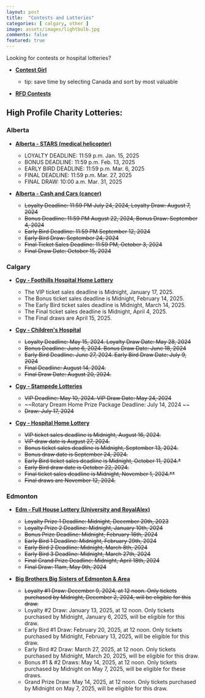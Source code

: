 ```yaml
---
layout: post
title:  "Contests and Lotteries"
categories: [ calgary, other ]
image: assets/images/lightbulb.jpg
comments: false
featured: true
---
```


Looking for contests or hospital lotteries?

+ **[Contest Girl](https://www.contestgirl.com/)**
    - tip: save time by selecting Canada and sort by most valuable

+ **[RFD Contests](https://forums.redflagdeals.com/contests-f34/)**


## High Profile Charity Lotteries:

### Alberta

+ **[Alberta - STARS (medical helicopter)](https://ab.starslottery.ca/)**
    - LOYALTY DEADLINE: 11:59 p.m. Jan. 15, 2025
    - BONUS DEADLINE: 11:59 p.m. Feb. 13, 2025
    - EARLY BIRD DEADLINE: 11:59 p.m. Mar. 6, 2025
    - FINAL DEADLINE: 11:59 p.m. Mar. 27, 2025
    - FINAL DRAW: 10:00 a.m. Mar. 31, 2025

+ **[Alberta - Cash and Cars (cancer)](https://cashandcarslottery.ca/)**
    - ~~Loyalty Deadline: 11:59 PM July 24, 2024, Loyalty Draw: August 7, 2024~~
    - ~~Bonus Deadline: 11:59 PM August 22, 2024, Bonus Draw: September 4, 2024~~
    - ~~Early Bird Deadline: 11:59 PM September 12, 2024~~
    - ~~Early Bird Draw: September 24, 2024~~
    - ~~Final Ticket Sales Deadline: 11:59 PM, October 3, 2024~~
    - ~~Final Draw Date: October 15, 2024~~


### Calgary

+ **[Cgy - Foothills Hospital Home Lottery](https://www.foothillshospitalhomelottery.com/)**
    - The VIP ticket sales deadline is Midnight, January 17, 2025. 
    - The Bonus ticket sales deadline is Midnight, February 14, 2025.
    - The Early Bird ticket sales deadline is Midnight, March 14, 2025.
    - The Final ticket sales deadline is Midnight, April 4, 2025.
    - The Final draws are April 15, 2025.

+ **[Cgy - Children's Hospital](https://childrenshospitallottery.ca/)**
    - ~~Loyalty Deadline: May 15, 2024. Loyalty Draw Date: May 28, 2024~~
    - ~~Bonus Deadline: June 6, 2024. Bonus Draw Date: June 18, 2024~~
    - ~~Early Bird Deadline: June 27, 2024. Early Bird Draw Date: July 9, 2024~~
    - ~~Final Deadline: August 14, 2024.~~
    - ~~Final Draw Date: August 20, 2024.~~

+ **[Cgy - Stampede Lotteries](https://calgarystampedelotteries.ca/)**
    - ~~VIP Deadline: May 10, 2024. VIP Draw Date: May 24, 2024~~
    - ~~Rotary Dream Home Prize Package Deadline: July 14, 2024 ~~
    - ~~Draw: July 17, 2024~~

+ **[Cgy - Hospital Home Lottery](https://www.calgaryhospitalhomelottery.com/)**
    - ~~VIP ticket sales deadline is Midnight, August 16, 2024.~~
    - ~~VIP draw date is August 27, 2024.~~
    - ~~Bonus ticket sales deadline is Midnight, September 13, 2024.~~
    - ~~Bonus draw date is September 24, 2024.~~
    - ~~Early Bird ticket sales deadline is Midnight, October 11, 2024.*~~
    - ~~Early Bird draw date is October 22, 2024.~~
    - ~~Final ticket sales deadline is Midnight, November 1, 2024.**~~
    - ~~Final draws are November 12, 2024.~~

### Edmonton

+ **[Edm - Full House Lottery (University and RoyalAlex)](https://fullhouse.ca/)**
    - ~~Loyalty Prize 1 Deadline: Midnight, December 20th, 2023~~
    - ~~Loyalty Prize 2 Deadline: Midnight, January 10th, 2024~~
    - ~~Bonus Prize Deadline: Midnight, February 16th, 2024~~
    - ~~Early Bird 1 Deadline: Midnight, February 29th, 2024~~
    - ~~Early Bird 2 Deadline: Midnight, March 8th, 2024~~
    - ~~Early Bird 3 Deadline: Midnight, March 27th, 2024~~
    - ~~Final Grand Prize Deadline: Midnight, April 18th, 2024~~
    - ~~Final Draw: 11am, May 9th, 2024~~


+ **[Big Brothers Big Sisters of Edmonton & Area](https://bigbrothersdreamhome.org/)**
    - ~~Loyalty #1 Draw: December 9, 2024, at 12 noon. Only tickets purchased by Midnight, December 2, 2024, will be eligible for this draw.~~
    - Loyalty #2 Draw: January 13, 2025, at 12 noon. Only tickets purchased by Midnight, January 6, 2025, will be eligible for this draw.
    - Early Bird #1 Draw: February 20, 2025, at 12 noon. Only tickets purchased by Midnight, February 13, 2025, will be eligible for this draw.
    - Early Bird #2 Draw: March 27, 2025, at 12 noon. Only tickets purchased by Midnight, March 20, 2025, will be eligible for this draw.
    - Bonus #1 & #2 Draws: May 14, 2025, at 12 noon. Only tickets purchased by Midnight on May 7, 2025, will be eligible for these draws.
    - Grand Prize Draw: May 14, 2025, at 12 noon. Only tickets purchased by Midnight on May 7, 2025, will be eligible for this draw.